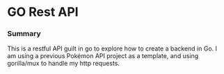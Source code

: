 # GO Rest API

### Summary

This is a restful API guilt in go to explore how to create a backend in Go. I am using a previous Pokémon API project as a template, and using gorilla/mux to handle my http requests.



